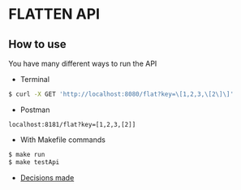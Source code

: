 # FLATTEN API
## How to use 
You have many different ways to run the API
- Terminal
```sh
$ curl -X GET 'http://localhost:8080/flat?key=\[1,2,3,\[2\]\]'
```
- Postman
```Plaintext
localhost:8181/flat?key=[1,2,3,[2]]
```

- With Makefile commands
```sh
$ make run
$ make testApi
```

* [Decisions made](Resolution.md)
